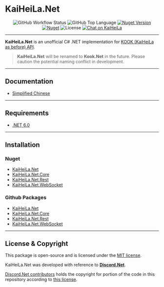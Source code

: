 # KaiHeiLa.Net

<p align="center">
<img alt="GitHub Workflow Status" src="https://img.shields.io/github/workflow/status/gehongyan/KaiHeiLa.Net/KaiHeiLa.Net%20Deploy?label=build">
<img alt="GitHub Top Language" src="https://img.shields.io/github/languages/top/gehongyan/KaiHeiLa.Net">
<a href="https://www.nuget.org/packages/KaiHeiLa.Net"><img alt="Nuget Version" src="https://img.shields.io/nuget/v/KaiHeiLa.Net"></a>
<a href="https://www.nuget.org/packages/KaiHeiLa.Net"><img alt="Nuget" src="https://img.shields.io/nuget/dt/KaiHeiLa.Net.Core?color=%230099ff"></a>
<img alt="License" src="https://img.shields.io/github/license/gehongyan/KaiHeiLa.Net">
<a href="https://kook.top/EvxnOb"><img alt="Chat on KaiHeiLa" src="https://www.kookapp.cn/api/v3/badge/guild?guild_id=1591057729615250"></a>
</p>

---

**KaiHeiLa.Net** is an unofficial C# .NET implementation for [KOOK (KaiHeiLa as before) API](https://developer.kaiheila.cn/doc/intro).

> **KaiHeiLa.Net** will be renamed to **Kook.Net** in the future. Please caution the potential naming conflict in development.

---

## Documentation

- [Simplified Chinese](https://kaiheila.net)

---

## Requirements

- [.NET 6.0](https://dotnet.microsoft.com/en-us/download/dotnet/6.0)

---

## Installation

### Nuget

- [KaiHeiLa.Net](https://www.nuget.org/packages/KaiHeiLa.Net/)
- [KaiHeiLa.Net.Core](https://www.nuget.org/packages/KaiHeiLa.Net.Core/)
- [KaiHeiLa.Net.Rest](https://www.nuget.org/packages/KaiHeiLa.Net.Rest/)
- [KaiHeiLa.Net.WebSocket](https://www.nuget.org/packages/KaiHeiLa.Net.WebSocket/)

### Github Packages

- [KaiHeiLa.Net](https://github.com/gehongyan/KaiHeiLa.Net/packages/1386169)
- [KaiHeiLa.Net.Core](https://github.com/gehongyan/KaiHeiLa.Net/packages/1249886)
- [KaiHeiLa.Net.Rest](https://github.com/gehongyan/KaiHeiLa.Net/packages/1249887)
- [KaiHeiLa.Net.WebSocket](https://github.com/gehongyan/KaiHeiLa.Net/packages/1249888)

---

## License & Copyright

This package is open-source and is licensed under the [MIT license](LICENSE).

KaiHeiLa.Net was developed with reference to **[Discord.Net](https://github.com/discord-net/Discord.Net)**. 

[Discord.Net contributors](https://github.com/discord-net/Discord.Net/graphs/contributors) holds the copyright 
for portion of the code in this repository according to [this license](https://github.com/discord-net/Discord.Net/blob/dev/LICENSE).
